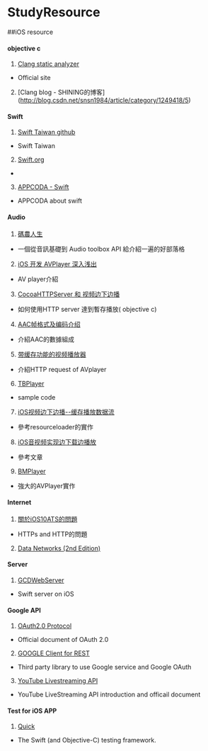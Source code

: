 # StudyResource

##iOS resource

#### objective c
1. [Clang static analyzer](http://clang-analyzer.llvm.org/)
 - Official site
2. [Clang blog - SHINING的博客] (http://blog.csdn.net/snsn1984/article/category/1249418/5)

#### Swift
1. [Swift Taiwan github](https://github.com/swift-tw)
 - Swift Taiwan 
2. [Swift.org](https://swift.org/)
 -
3. [APPCODA - Swift](http://www.appcoda.com.tw/category/swift/)
 - APPCODA about swift
#### Audio 

1. [碼農人生](http://msching.github.io/blog/categories/ios-audio/)
 - 一個從音訊基礎到 Audio toolbox API 給介紹一遍的好部落格
2. [iOS 开发 AVPlayer 深入浅出](http://www.jianshu.com/p/5016b72c52bd)
 - AV player介紹
3. [CocoaHTTPServer 和 视频边下边播](http://www.jianshu.com/p/962c65c7fc5a)
 - 如何使用HTTP server 達到暫存播放( objective c)
4. [AAC帧格式及编码介绍](http://blog.csdn.net/sunnylgz/article/details/7676340)
 - 介紹AAC的數據組成
5. [带缓存功能的视频播放器](http://www.jianshu.com/p/0cb298eaa4f7)
 - 介紹HTTP request of AVplayer
6. [TBPlayer](https://github.com/suifengqjn/TBPlayer)
 - sample code
7. [iOS视频边下边播--缓存播放数据流](http://www.jianshu.com/p/990ee3db0563)
 - 參考resourceloader的實作
8. [iOS音视频实现边下载边播放](http://sky-weihao.github.io/2015/10/06/Video-streaming-and-caching-in-iOS/)
 - 參考文章
9. [BMPlayer](https://github.com/BrikerMan/BMPlayer)
 - 強大的AVPlayer實作
 
#### Internet
1. [關於iOS10ATS的問題](https://onevcat.com/2016/06/ios-10-ats/)
 - HTTPs and HTTP的問題
2. [Data Networks (2nd Edition)](http://web.mit.edu/dimitrib/www/datanets.html)

#### Server
1. [GCDWebServer](https://github.com/swisspol/GCDWebServer)
 - Swift server on iOS 

#### Google API
1. [OAuth2.0 Protocol](https://oauth.net/2/)
 - Official document of OAuth 2.0
2. [GOOGLE Client for REST](https://github.com/google/google-api-objectivec-client-for-rest)
 - Third party library to use Google service and Google OAuth
3. [YouTube Livestreaming API](https://developers.google.com/youtube/v3/live/getting-started)
 - YouTube LiveStreaming API introduction and officail document
 
#### Test for iOS APP
1. [Quick](https://github.com/Quick/Quick)
 - The Swift (and Objective-C) testing framework.
